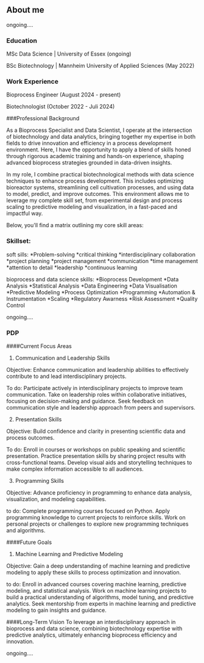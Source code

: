 ## About me
ongoing....

### Education

<p> MSc Data Science | University of Essex (ongoing) </p>

<p> BSc Biotechnology | Mannheim University of Applied Sciences (May 2022) </p>

### Work Experience

<p> Bioprocess Engineer (August 2024 - present) </p>

<p> Biotechnologist (October 2022 - Juli 2024) </p>

###Professional Background
<p>
  As a Bioprocess Specialist and Data Scientist, I operate at the intersection of biotechnology and data analytics, bringing together my expertise in both fields to drive innovation and efficiency in a process 
  development environment. Here, I have the opportunity to apply a blend of skills honed through rigorous academic training and hands-on experience, shaping advanced bioprocess strategies grounded in data-driven 
  insights. 
   </p>
  
<p>
In my role, I combine practical biotechnological methods with data science techniques to enhance process development. This includes optimizing bioreactor systems, streamlining cell cultivation processes, and using
  data to model, predict, and improve outcomes. This environment allows me to leverage my complete skill set, from experimental design and process scaling to predictive modeling and visualization, in a fast-paced
  and impactful way.
   </p>

   <p>
     Below, you'll find a matrix outlining my core skill areas:
   </p>

### Skillset: 

<p>
  soft sills: 
*Problem-solving
*critical thinking
*interdisciplinary collaboration
*project planning
*project management
*communication
*time management
*attention to detail 
*leadership
*continuous learning
  </p>
  
  <p>
    bioprocess and data science skills:
*Bioprocess Development
*Data Analysis 
*Statistical Analysis
*Data Engineering
*Data Visualisation
*Predictive Modeling
*Process Optimization
*Programming
*Automation & Instrumentation
*Scaling
*Regulatory Awarness
*Risk Assessment 
*Quality Control
  </p>

ongoing....

### PDP 

####Current Focus Areas
1. Communication and Leadership Skills

<p>
 Objective: Enhance communication and leadership abilities to effectively contribute to and lead interdisciplinary projects.
</p>

<p>
  To do: 
Participate actively in interdisciplinary projects to improve team communication.
Take on leadership roles within collaborative initiatives, focusing on decision-making and guidance.
Seek feedback on communication style and leadership approach from peers and supervisors.
  
</p>

2. Presentation Skills

<p>
Objective: Build confidence and clarity in presenting scientific data and process outcomes.
</p>

<p>
  To do:
Enroll in courses or workshops on public speaking and scientific presentation.
Practice presentation skills by sharing project results with cross-functional teams.
Develop visual aids and storytelling techniques to make complex information accessible to all audiences.
  </p>

3. Programming Skills

<p>
Objective: Advance proficiency in programming to enhance data analysis, visualization, and modeling capabilities. 
  </p>

<p> to do: 
Complete programming courses focused on Python.
Apply programming knowledge to current projects to reinforce skills.
Work on personal projects or challenges to explore new programming techniques and algorithms.
</p>

####Future Goals

1. Machine Learning and Predictive Modeling

<p>
Objective: Gain a deep understanding of machine learning and predictive modeling to apply these skills to process optimization and innovation.
</p>
<p>
to do: 
Enroll in advanced courses covering machine learning, predictive modeling, and statistical analysis.
Work on machine learning projects to build a practical understanding of algorithms, model tuning, and predictive analytics.
Seek mentorship from experts in machine learning and predictive modeling to gain insights and guidance.
  </p>
  
####Long-Term Vision
To leverage an interdisciplinary approach in bioprocess and data science, combining biotechnology expertise with predictive analytics, ultimately enhancing bioprocess efficiency and innovation.



ongoing....
